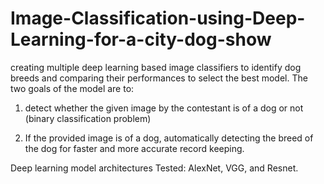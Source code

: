 # Image-Classification-using-Deep-Learning-for-a-city-dog-show
creating multiple deep learning based image classifiers to identify dog breeds and comparing their performances to select the best model. 
The two goals of the model are to:
1. detect whether the given image by the contestant is of a dog or not (binary classification problem)

2. If the provided image is of a dog, automatically detecting the breed of the dog for faster and more accurate record keeping. 

Deep learning model architectures Tested: AlexNet, VGG, and Resnet.
